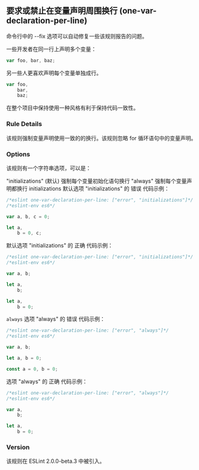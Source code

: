 ## 要求或禁止在变量声明周围换行 (one-var-declaration-per-line)

命令行中的 --fix 选项可以自动修复一些该规则报告的问题。

一些开发者在同一行上声明多个变量：
```js
var foo, bar, baz;
```
另一些人更喜欢声明每个变量单独成行。
```js
var foo,
    bar,
    baz;
```

在整个项目中保持使用一种风格有利于保持代码一致性。

### Rule Details
该规则强制变量声明使用一致的的换行。该规则忽略 for 循环语句中的变量声明。

### Options
该规则有一个字符串选项，可以是：

"initializations" (默认) 强制每个变量初始化语句换行
"always" 强制每个变量声明都换行
initializations
默认选项 "initializations" 的 错误 代码示例：
```js
/*eslint one-var-declaration-per-line: ["error", "initializations"]*/
/*eslint-env es6*/

var a, b, c = 0;

let a,
    b = 0, c;
```

默认选项 "initializations" 的 正确 代码示例：
```js
/*eslint one-var-declaration-per-line: ["error", "initializations"]*/
/*eslint-env es6*/

var a, b;

let a,
    b;

let a,
    b = 0;
```

```always```
选项 "always" 的 错误 代码示例：
```js
/*eslint one-var-declaration-per-line: ["error", "always"]*/
/*eslint-env es6*/

var a, b;

let a, b = 0;

const a = 0, b = 0;
```

选项 "always" 的 正确 代码示例：
```js
/*eslint one-var-declaration-per-line: ["error", "always"]*/
/*eslint-env es6*/

var a,
    b;

let a,
    b = 0;
```

### Version
该规则在 ESLint 2.0.0-beta.3 中被引入。

